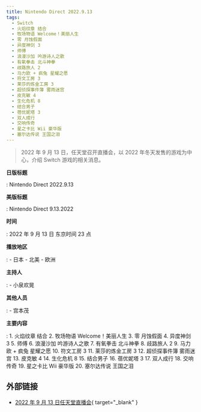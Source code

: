 ```yaml
---
title: Nintendo Direct 2022.9.13
tags:
  - Switch
  - 火焰纹章 结合
  - 牧场物语 Welcome！美丽人生
  - 零 月蚀假面
  - 异度神剑 3
  - 师傅
  - 浪漫沙加 吟游诗人之歌
  - 有氧拳击 北斗神拳
  - 歧路旅人 2
  - 马力欧 + 疯兔 星耀之愿
  - 符文工房 3
  - 莱莎的炼金工房 3
  - 超侦探事件簿 雾雨迷宫
  - 皮克敏 4
  - 生化危机 8
  - 结合男子
  - 蓓优妮塔 3
  - 双人成行
  - 交响传奇
  - 星之卡比 Wii 豪华版
  - 塞尔达传说 王国之泪 
---
```


> 2022 年 9 月 13 日，任天堂召开直播会，以 2022 年冬天发售的游戏为中心，介绍 Switch 游戏的相关消息。

**日版标题**

:	Nintendo Direct 2022.9.13

**美版标题**

:	Nintendo Direct 9.13.2022

**时间**

:	2022 年 9 月 13 日 东京时间 23 点

**播放地区**

:	- 日本
	- 北美
	- 欧洲

**主持人**

: 	- 小泉欢晃

**其他人员**

:	- 宫本茂

**主要内容**

:	1. 火焰纹章 结合
	2. 牧场物语 Welcome！美丽人生
	3. 零 月蚀假面
	4. 异度神剑 3
	5. 师傅
	6. 浪漫沙加 吟游诗人之歌
	7. 有氧拳击 北斗神拳
	8. 歧路旅人 2
	9. 马力欧 + 疯兔 星耀之愿
	10. 符文工房 3
	11. 莱莎的炼金工房 3
	12. 超侦探事件簿 雾雨迷宫
	13. 皮克敏 4
	14. 生化危机 8
	15. 结合男子
	16. 蓓优妮塔 3
	17. 双人成行
	18. 交响传奇
	19. 星之卡比 Wii 豪华版
	20. 塞尔达传说 王国之泪

## 外部链接

- [2022 年 9 月 13 日任天堂直播会](https://www.bilibili.com/video/BV1SD4y1q7rH/){ target="_blank" }

